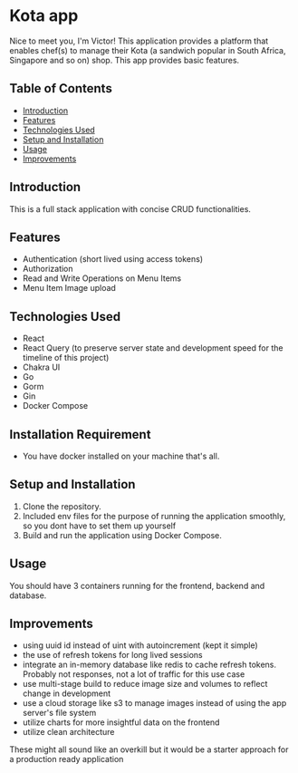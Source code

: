 # Kota app

Nice to meet you, I'm Victor! This application provides a platform that enables chef(s) to manage their Kota (a sandwich popular in South Africa, Singapore and so on) shop. This app provides basic features.

## Table of Contents

- [Introduction](#introduction)
- [Features](#features)
- [Technologies Used](#technologies-used)
- [Setup and Installation](#setup-and-installation)
- [Usage](#usage)
- [Improvements](#improvements)

## Introduction

This is a full stack application with concise CRUD functionalities.

## Features

- Authentication (short lived using access tokens)
- Authorization
- Read and Write Operations on Menu Items
- Menu Item Image upload

## Technologies Used

- React
- React Query (to preserve server state and development speed for the timeline of this project)
- Chakra UI
- Go
- Gorm
- Gin
- Docker Compose

## Installation Requirement

- You have docker installed on your machine that's all.

## Setup and Installation

1. Clone the repository.
2. Included env files for the purpose of running the application smoothly, so you dont have to set them up yourself
3. Build and run the application using Docker Compose.

## Usage

You should have 3 containers running for the frontend, backend and database.

## Improvements

- using uuid id instead of uint with autoincrement (kept it simple)
- the use of refresh tokens for long lived sessions
- integrate an in-memory database like redis to cache refresh tokens. Probably not responses, not a lot of traffic for this use case
- use multi-stage build to reduce image size and volumes to reflect change in development
- use a cloud storage like s3 to manage images instead of using the app server's file system
- utilize charts for more insightful data on the frontend
- utilize clean architecture

These might all sound like an overkill but it would be a starter approach for a production ready application
